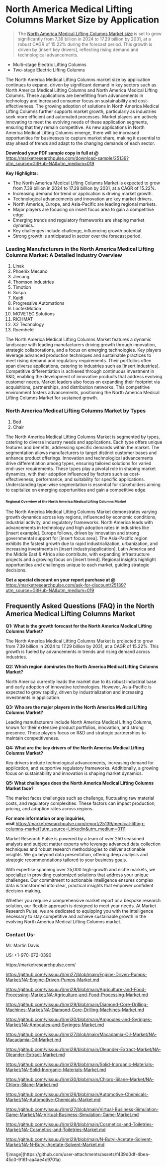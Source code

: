 <h1>North America Medical Lifting Columns Market&nbsp;Size by Application</h1><blockquote><p>The <a href="https://marketresearchpulse.com/download-sample/25139?utm_source=GitHub-NA&amp;utm_medium=019">North America Medical Lifting Columns Market size</a> is set to grow significantly from 7.39 billion in 2024 to 17.29 billion by 2031, at a robust CAGR of 15.22% during the forecast period. This growth is driven by [insert key drivers], reflecting rising demand and technological advancements.</p></blockquote><ul><li>Multi-stage Electric Lifting Columns<li> Two-stage Electric Lifting Columns</li></ul><p>The North America Medical Lifting Columns market size by application continues to expand, driven by significant demand in key sectors such as North America Medical Lifting Columns and North America Medical Lifting Columns. These applications are benefitting from advancements in technology and increased consumer focus on sustainability and cost-effectiveness. The growing adoption of solutions in North America Medical Lifting Columns further supports market growth, particularly as industries seek more efficient and automated processes. Market players are actively innovating to meet the evolving needs of these application segments, ensuring that they remain competitive. As new applications in North America Medical Lifting Columns emerge, there will be increased opportunities for businesses to capture market share, making it essential to stay ahead of trends and adapt to the changing demands of each sector.</p><p><strong>Download your PDF sample copy in full at @ </strong><a href="https://marketresearchpulse.com/download-sample/25139?utm_source=GitHub-NA&amp;utm_medium=019">https://marketresearchpulse.com/download-sample/25139?utm_source=GitHub-NA&amp;utm_medium=019</a></p><p><strong>Key Highlights: </strong></p><ul><li>The North America Medical Lifting Columns Market is expected to grow from 7.39 billion in 2024 to 17.29 billion by 2031, at a CAGR of 15.22%.</li><li>Increasing demand for trend or application is driving market growth.</li><li>Technological advancements and innovation are key market drivers.</li><li>North America, Europe, and Asia-Pacific are leading regional markets.</li><li>Major players are focusing on insert focus area to gain a competitive edge.</li><li>Emerging trends and regulatory frameworks are shaping market dynamics.</li><li>Key challenges include challenge, influencing growth potential.</li><li>Strong growth is anticipated in sector over the forecast period.</li></ul><h3>Leading Manufacturers in the North America Medical Lifting Columns Market: A Detailed Industry Overview</h3><ol><li>Linak</li><li>Phoenix Mecano</li><li>Jiecang</li><li>Thomson Industries</li><li>Timotion</li><li>Suspa</li><li>Kaidi</li><li>Progressive Automations</li><li>LoctekMotion</li><li>MOVETEC Solutions</li><li>RICHMAT</li><li>X2 Technology</li><li>Roemheld</li></ol><div class="flex max-w-full flex-col flex-grow"><div class="min-h-8 text-message flex w-full flex-col items-end gap-2 whitespace-normal break-words [.text-message+&amp;]:mt-5" dir="auto" data-message-author-role="assistant" data-message-id="fd8432e4-4910-450d-b182-61b7bfb0a01f" data-message-model-slug="gpt-4o"><div class="flex w-full flex-col gap-1 empty:hidden first:pt-[3px]"><div class="markdown prose w-full break-words dark:prose-invert light"><p>The North America Medical Lifting Columns Market features a dynamic landscape with leading manufacturers driving growth through innovation, strategic collaborations, and a focus on emerging technologies. Key players leverage advanced production techniques and sustainable practices to meet rising demand and regulatory requirements. Their portfolios often span diverse applications, catering to industries such as [insert industries]. Competitive differentiation is achieved through continuous investment in R&amp;D, enabling the development of innovative products that address evolving customer needs. Market leaders also focus on expanding their footprint via acquisitions, partnerships, and distribution networks. This competitive environment fosters advancements, positioning the North America Medical Lifting Columns Market for sustained growth.</p></div></div></div></div><h3>North America Medical Lifting Columns Market by Types</h3><ol><li>Bed<li> Chair</li></ol><div class="flex max-w-full flex-col flex-grow"><div class="min-h-8 text-message flex w-full flex-col items-end gap-2 whitespace-normal break-words [.text-message+&amp;]:mt-5" dir="auto" data-message-author-role="assistant" data-message-id="084470be-0bb7-4664-bddf-5156b4f41249" data-message-model-slug="gpt-4o-mini"><div class="flex w-full flex-col gap-1 empty:hidden first:pt-[3px]"><div class="markdown prose w-full break-words dark:prose-invert light"><p>The North America Medical Lifting Columns Market is segmented by types, catering to diverse industry needs and applications. Each type offers unique features and benefits, addressing specific demands within the market. The segmentation allows manufacturers to target distinct customer bases and enhance product offerings. Innovation and technological advancements drive differentiation among types, ensuring tailored solutions for varied end-user requirements. These types play a pivotal role in shaping market dynamics, with their adoption influenced by factors such as cost-effectiveness, performance, and suitability for specific applications. Understanding type-wise segmentation is essential for stakeholders aiming to capitalize on emerging opportunities and gain a competitive edge.</p></div></div></div></div><h3><span style="font-size: 11px;">Regional Overview of the North America Medical Lifting Columns Market</span></h3><div class="flex max-w-full flex-col flex-grow"><div class="min-h-8 text-message flex w-full flex-col items-end gap-2 whitespace-normal break-words [.text-message+&amp;]:mt-5" dir="auto" data-message-author-role="assistant" data-message-id="e9038762-ce64-4e30-91c9-9bd413514231" data-message-model-slug="gpt-4o-mini"><div class="flex w-full flex-col gap-1 empty:hidden first:pt-[3px]"><div class="markdown prose w-full break-words dark:prose-invert light"><p>The North America Medical Lifting Columns Market demonstrates varying growth dynamics across key regions, influenced by economic conditions, industrial activity, and regulatory frameworks. North America leads with advancements in technology and high adoption rates in industries like [insert example]. Europe follows, driven by innovation and strong governmental support for [insert focus area]. The Asia-Pacific region exhibits the fastest growth due to rapid industrialization, urbanization, and increasing investments in [insert industry/application]. Latin America and the Middle East &amp; Africa also contribute, with expanding infrastructure projects and a growing focus on [insert trend]. Regional insights highlight opportunities and challenges unique to each market, guiding strategic decisions.</p></div></div></div></div><p><strong>Get a special discount on your report purchase at @ </strong><a href="https://marketresearchpulse.com/ask-for-discount/25139?utm_source=GitHub-NA&amp;utm_medium=019">https://marketresearchpulse.com/ask-for-discount/25139?utm_source=GitHub-NA&amp;utm_medium=019</a></p><h2>Frequently Asked Questions (FAQ) in the North America Medical Lifting Columns Market</h2><p><strong>Q1: What is the growth forecast for the North America Medical Lifting Columns Market?</strong></p><p>The North America Medical Lifting Columns Market is projected to grow from 7.39 billion in 2024 to 17.29 billion by 2031, at a CAGR of 15.22%. This growth is fueled by advancements in trends and rising demand across industries.</p><p><strong>Q2: Which region dominates the North America Medical Lifting Columns Market?</strong></p><p>North America currently leads the market due to its robust industrial base and early adoption of innovative technologies. However, Asia-Pacific is expected to grow rapidly, driven by industrialization and increasing investments in application.</p><p><strong>Q3: Who are the major players in the North America Medical Lifting Columns Market?</strong></p><p>Leading manufacturers include North America Medical Lifting Columns, known for their extensive product portfolios, innovation, and strong presence. These players focus on R&amp;D and strategic partnerships to maintain competitiveness.</p><p><strong>Q4: What are the key drivers of the North America Medical Lifting Columns Market?</strong></p><p>Key drivers include technological advancements, increasing demand for application, and supportive regulatory frameworks. Additionally, a growing focus on sustainability and innovation is shaping market dynamics.</p><p><strong>Q5: What challenges does the North America Medical Lifting Columns Market face?</strong></p><p>The market faces challenges such as challenge, fluctuating raw material costs, and regulatory complexities. These factors can impact production, pricing, and adoption rates across regions.</p><p><strong>For more information or any inquiries, visit&nbsp;</strong><a href="https://marketresearchpulse.com/report/25139/medical-lifting-columns-market?utm_source=Linkedin&utm_medium=0111">https://marketresearchpulse.com/report/25139/medical-lifting-columns-market?utm_source=Linkedin&utm_medium=0111</a></p><p>Market Research Pulse is powered by a team of over 250 seasoned analysts and subject matter experts who leverage advanced data collection techniques and robust research methodologies to deliver actionable insights. We go beyond data presentation, offering deep analysis and strategic recommendations tailored to your business goals.</p><p>With expertise spanning over 25,000 high-growth and niche markets, we specialize in providing customized solutions that address your unique challenges. Our commitment to actionable intelligence ensures complex data is transformed into clear, practical insights that empower confident decision-making.</p><p>Whether you require a comprehensive market report or a bespoke research solution, our flexible approach is designed to meet your needs. At Market Research Pulse, we are dedicated to equipping you with the intelligence necessary to stay competitive and achieve sustainable growth in the evolving North America Medical Lifting Columns market.</p><h3><strong>Contact Us-</strong></h3><p>Mr. Martin Davis</p><p>US: +1-970-672-0390</p><p>https://marketresearchpulse.com/</p><p><a href="https://github.com/vissuuu1/mri27/blob/main/Engine-Driven-Pumps-Market/NA-Engine-Driven-Pumps-Market.md">https://github.com/vissuuu1/mri27/blob/main/Engine-Driven-Pumps-Market/NA-Engine-Driven-Pumps-Market.md</a></p><p><a href="https://github.com/vissuuu1/mri28/blob/main/Agriculture-and-Food-Processing-Market/NA-Agriculture-and-Food-Processing-Market.md">https://github.com/vissuuu1/mri28/blob/main/Agriculture-and-Food-Processing-Market/NA-Agriculture-and-Food-Processing-Market.md</a></p><p><a href="https://github.com/vissuuu1/mri29/blob/main/Diamond-Core-Drilling-Machines-Market/NA-Diamond-Core-Drilling-Machines-Market.md">https://github.com/vissuuu1/mri29/blob/main/Diamond-Core-Drilling-Machines-Market/NA-Diamond-Core-Drilling-Machines-Market.md</a></p><p><a href="https://github.com/vissuuu1/mri30/blob/main/Ampoules-and-Syringes-Market/NA-Ampoules-and-Syringes-Market.md">https://github.com/vissuuu1/mri30/blob/main/Ampoules-and-Syringes-Market/NA-Ampoules-and-Syringes-Market.md</a></p><p><a href="https://github.com/vissuuu1/mri27/blob/main/Macadamia-Oil-Market/NA-Macadamia-Oil-Market.md">https://github.com/vissuuu1/mri27/blob/main/Macadamia-Oil-Market/NA-Macadamia-Oil-Market.md</a></p><p><a href="https://github.com/vissuuu1/mri28/blob/main/Oleander-Extract-Market/NA-Oleander-Extract-Market.md">https://github.com/vissuuu1/mri28/blob/main/Oleander-Extract-Market/NA-Oleander-Extract-Market.md</a></p><p><a href="https://github.com/vissuuu1/mri29/blob/main/Solid-Inorganic-Materials-Market/NA-Solid-Inorganic-Materials-Market.md">https://github.com/vissuuu1/mri29/blob/main/Solid-Inorganic-Materials-Market/NA-Solid-Inorganic-Materials-Market.md</a></p><p><a href="https://github.com/vissuuu1/mri30/blob/main/Chloro-Silane-Market/NA-Chloro-Silane-Market.md">https://github.com/vissuuu1/mri30/blob/main/Chloro-Silane-Market/NA-Chloro-Silane-Market.md</a></p><p><a href="https://github.com/vissuuu1/mri26/blob/main/Automotive-Chemicals-Market/NA-Automotive-Chemicals-Market.md">https://github.com/vissuuu1/mri26/blob/main/Automotive-Chemicals-Market/NA-Automotive-Chemicals-Market.md</a></p><p><a href="https://github.com/vissuuu1/mri27/blob/main/Virtual-Business-Simulation-Game-Market/NA-Virtual-Business-Simulation-Game-Market.md">https://github.com/vissuuu1/mri27/blob/main/Virtual-Business-Simulation-Game-Market/NA-Virtual-Business-Simulation-Game-Market.md</a></p><p><a href="https://github.com/vissuuu1/mri28/blob/main/Cosmetics-and-Toiletries-Market/NA-Cosmetics-and-Toiletries-Market.md">https://github.com/vissuuu1/mri28/blob/main/Cosmetics-and-Toiletries-Market/NA-Cosmetics-and-Toiletries-Market.md</a></p><p><a href="https://github.com/vissuuu1/mri29/blob/main/N-Butyl-Acetate-Solvent-Market/NA-N-Butyl-Acetate-Solvent-Market.md">https://github.com/vissuuu1/mri29/blob/main/N-Butyl-Acetate-Solvent-Market/NA-N-Butyl-Acetate-Solvent-Market.md</a></p>
![image](https://github.com/user-attachments/assets/f439d0df-4bea-45c0-9161-aa4ae4c9701a)
